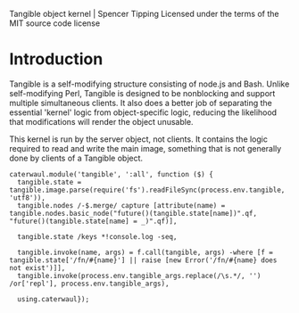 Tangible object kernel | Spencer Tipping
Licensed under the terms of the MIT source code license

# Introduction

Tangible is a self-modifying structure consisting of node.js and Bash. Unlike self-modifying Perl, Tangible is designed to be nonblocking and support multiple simultaneous clients. It also
does a better job of separating the essential 'kernel' logic from object-specific logic, reducing the likelihood that modifications will render the object unusable.

This kernel is run by the server object, not clients. It contains the logic required to read and write the main image, something that is not generally done by clients of a Tangible object.

    caterwaul.module('tangible', ':all', function ($) {
      tangible.state = tangible.image.parse(require('fs').readFileSync(process.env.tangible, 'utf8')),
      tangible.nodes /-$.merge/ capture [attribute(name) = tangible.nodes.basic_node("future()(tangible.state[name])".qf, "future()(tangible.state[name] = _)".qf)],

      tangible.state /keys *!console.log -seq,

      tangible.invoke(name, args) = f.call(tangible, args) -where [f = tangible.state['/fn/#{name}'] || raise [new Error('/fn/#{name} does not exist')]],
      tangible.invoke(process.env.tangible_args.replace(/\s.*/, '') /or['repl'], process.env.tangible_args),

      using.caterwaul});